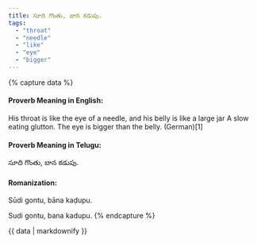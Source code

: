 ```yaml
---
title: సూది గొంతు, బాన కడుపు.
tags:
  - "throat"
  - "needle"
  - "like"
  - "eye"
  - "bigger"
---
```


{% capture data %}
#### Proverb Meaning in English:
His throat is like the eye of a needle, and his belly is like a large jar
A slow eating glutton.
The eye is bigger than the belly. (German)[1]

#### Proverb Meaning in Telugu:
సూది గొంతు, బాన కడుపు.

#### Romanization:
Sūdi gontu, bāna kaḍupu.

Sudi gontu, bana kadupu.
{% endcapture %}

{{ data | markdownify }}

